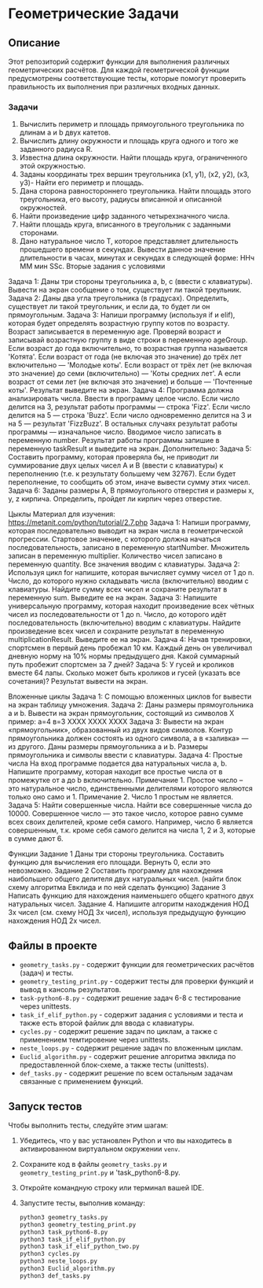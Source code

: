 # Геометрические Задачи

## Описание
Этот репозиторий содержит функции для выполнения различных геометрических расчётов. Для каждой геометрической функции предусмотрены соответствующие тесты, которые помогут проверить правильность их выполнения при различных входных данных.

### Задачи
1. Вычислить периметр и площадь прямоугольного треугольника по длинам а и b двух катетов.
2. Вычислить длину окружности и площадь круга одного и того же заданного радиуса R.
3. Известна длина окружности. Найти площадь круга, ограниченного этой окружностью.
4. Заданы координаты трех вершин треугольника (х1, у1), (х2, у2),
(х3, y3)- Найти его периметр и площадь.
5. Дана сторона равностороннего треугольника. Найти площадь
этого треугольника, его высоту, радиусы вписанной и описанной
окружностей.
6. Найти произведение цифр заданного четырехзначного числа.
7. Найти площадь круга, вписанного в треугольник с заданными сторонами.
8. Дано натуральное число Т, которое представляет длительность прошедшего времени в секундах. Вывести данное значение
длительности в часах, минутах и секундах в следующей форме:
ННч ММ мин SSc.
Вторые задания с условиями

Задача 1:
Даны три стороны треугольника a, b, с (ввести с клавиатуры). Вывести на экран сообщение о том, существует ли такой треульник.
Задача 2: Даны два угла треугольника (в градусах). Определить, существует ли такой треугольник, и если да, то будет ли он прямоугольным.
Задача 3: Напиши программу (используя if и elif), которая будет определять возрастную группу котов по возрасту.
Возраст записывается в переменную age.
Проверяй возраст и записывай возрастную группу в виде строки в переменную ageGroup.
Если возраст до года включительно, то возрастная группа называется 'Котята'.
Если возраст от года (не включая это значение) до трёх лет включительно — 'Молодые коты'.
Если возраст от трёх лет (не включая это значение) до семи (включительно) — 'Коты средних лет'.
А если возраст от семи лет (не включая это значение) и больше — 'Почтенные коты'.
Результат выведите на экран.
Задача 4: Программа должна анализировать числа.
Ввести в программу целое число.
Если число делится на 3, результат работы программы — строка 'Fizz'.
Если число делится на 5 — строка 'Buzz'.
Если число одновременно делится на 3 и на 5 — результат 'FizzBuzz'.
В остальных случаях результат работы программы — изначальное число.
Вводимое число записать в переменную number.
Результат работы программы запишие в переменную taskResult и выведите на экран.
Дополнительно:
Задача 5:
Составить программу, которая проверяла бы, не приводит
ли суммирование двух целых чисел А и В (ввести с клавиатуры) к переполнению (т.е. к
результату большему чем 32767). Если будет переполнение, то сообщить об этом, иначе вывести сумму этих чисел.
Задача 6: Заданы размеры А, В прямоугольного отверстия и размеры х, у, z кирпича. Определить, пройдет ли кирпич через отверстие.


Цыклы
Материал для изучения:
https://metanit.com/python/tutorial/2.7.php
Задача 1:
Напиши программу, которая последовательно выводит на экран числа в геометрической прогрессии.
Стартовое значение, с которого должна начаться последовательность, записано в переменную startNumber.
Множитель записан в переменную multiplier.
Количество чисел записано в переменную quantity.
Все значения вводим с клавиатуры.
Задача 2:
Используя цикл for напишите, которая вычисляет сумму чисел от 1 до n.
Число, до которого нужно складывать числа (включительно) вводим с клавиатуры.
Найдите сумму всех чисел и сохраните результат в переменную sum.
Выведите ее на экран.
Задача 3:
Напишите универсальную программу, которая находит произведение всех чётных чисел из последовательности от 1 до n.
Число, до которого идёт последовательность (включительно) вводим с клавиатуры.
Найдите произведение всех чисел и сохраните результат в переменную multiplicationResult. Выведите ее на экран.
Задача 4:
Начав тренировки, спортсмен в первый день пробежал 10 км.
Каждый день он увеличивал дневную норму на 10% нормы предыдущего дня. Какой суммарный путь пробежит спортсмен за 7 дней?
Задача 5:
У гусей и кроликов вместе 64 лапы. Сколько может быть кроликов и гусей (указать все сочетания)?
Результат вывести на экран.

Вложенные циклы
Задача 1:
С помощью вложенных циклов for вывести на экран таблицу умножения.
Задача 2:
Даны размеры прямоугольника a и b. Вывести на экран прямоугольник, состоящий из символов Х
пример: а=4 в=3
ХХХХ
ХХХХ
ХХХХ
Задача 3:
Вывести на экран «прямоугольник», образованный из двух видов символов. Контур прямоугольника должен состоять из одного символа, а в «заливка» — из другого. Даны размеры прямоугольника а и b.
Размеры прямоугольника и символы ввести с клавиатуры.
Задача 4: Простые числа
На вход программе подается два натуральных числа a, b. Напишите программу, которая находит все простые числа от в промежутке от a до b включительно.
Примечание 1. Простое число – это натуральное число, единственными делителями которого являются только оно само и 1.
Примечание 2. Число 1 простым не является.
Задача 5:
Найти совершенные числа.
Найти все совершенные числа до 10000. Совершенное число — это такое число, которое равно сумме всех своих делителей, кроме себя самого. Например, число 6 является совершенным, т.к. кроме себя самого делится на числа 1, 2 и 3, которые в сумме дают 6.

Функции
Задание 1
Даны три стороны треугольника. Составить
функцию для вычисления его площади. Вернуть 0, если это невозможно.
Задание 2
Составить программу для нахождения наибольшего общего
делителя двух натуральных чисел. (найти блок схему алгоритма Евклида и по ней сделать функцию)
Задание 3
Написать функцию для нахождения наименьшего общего
кратного двух натуральных чисел.
Задание 4.
Напишите алгоритм находждения НОД 3х чисел (см. схему НОД 3х чисел), используя предыдущую функцию нахождения НОД 2х чисел.


## Файлы в проекте
- `geometry_tasks.py` - содержит функции для геометрических расчётов (задач) и тесты.
- `geometry_testing_print.py` - содержит тесты для проверки функций и вывод в кансоль результатов.
- `task-python6-8.py` - содержит решение задач 6-8 с тестирование через unittests.
- `task_if_elif_python.py` - содержит задания с условиями и теста и также есть второй файлик для ввода с клавиатуры.
- `cycles.py` - содержит решение задач по циклам, а также с применением темтировение через unittests.
- `neste_loops.py` - содержит решение задач по вложенным циклам.
- `Euclid_algorithm.py` - содержит решение алгоритма эвклида по предоставленной блок-схеме, а также тесты (unittests).
- `def_tasks.py` - содержит решение по всем остальным задачам связанные с применением функций.

## Запуск тестов
Чтобы выполнить тесты, следуйте этим шагам:
1. Убедитесь, что у вас установлен Python и что вы находитесь в активированном виртуальном окружении `venv`.
2. Сохраните код в файлы `geometry_tasks.py` и `geometry_testing_print.py` и 'task_python6-8.py.
3. Откройте командную строку или терминал вашей IDE.
4. Запустите тесты, выполнив команду:

   ```bash
   python3 geometry_tasks.py
   python3 geometry_testing_print.py
   python3 task_python6-8.py
   python3 task_if_elif_python.py
   python3 task_if_elif_python_two.py
   python3 cycles.py
   python3 neste_loops.py
   python3 Euclid_algorithm.py
   python3 def_tasks.py
   
   

